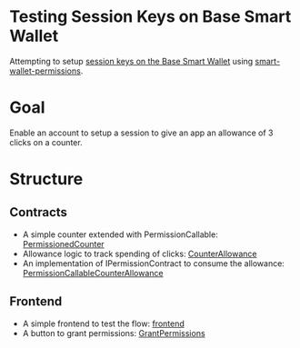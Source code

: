 # Testing Session Keys on Base Smart Wallet
Attempting to setup [session keys on the Base Smart Wallet](https://www.smartwallet.dev/guides/session-keys#session-keys) using [smart-wallet-permissions](https://github.com/coinbase/smart-wallet-permissions).

# Goal
Enable an account to setup a session to give an app an allowance of 3 clicks on a counter.

# Structure
## Contracts
- A simple counter extended with PermissionCallable: [PermissionedCounter](/contracts/src/PermissionedCounter.sol)
- Allowance logic to track spending of clicks: [CounterAllowance](/contracts/src/permissions/logic/CounterAllowance.sol)
- An implementation of IPermissionContract to consume the allowance: [PermissionCallableCounterAllowance](/contracts/src/permissions/callable/PermissionCallableCounterAllowance.sol)

## Frontend
- A simple frontend to test the flow: [frontend](/frontend/src/components/App.tsx)
- A button to grant permissions: [GrantPermissions](/frontend/src/components/grant-permissions.tsx)

